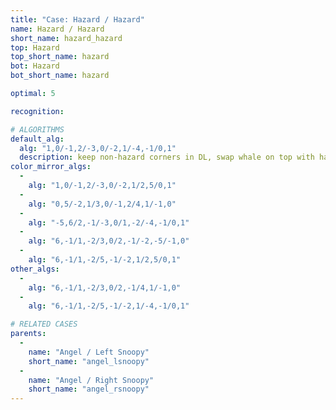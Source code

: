 ```yaml
---
title: "Case: Hazard / Hazard"
name: Hazard / Hazard
short_name: hazard_hazard
top: Hazard
top_short_name: hazard
bot: Hazard
bot_short_name: hazard

optimal: 5

recognition:

# ALGORITHMS
default_alg:
  alg: "1,0/-1,2/-3,0/-2,1/-4,-1/0,1"
  description: keep non-hazard corners in DL, swap whale on top with hazard corners on bottom to get angel/snoopy
color_mirror_algs:
  -
    alg: "1,0/-1,2/-3,0/-2,1/2,5/0,1"
  -
    alg: "0,5/-2,1/3,0/-1,2/4,1/-1,0"
  -
    alg: "-5,6/2,-1/-3,0/1,-2/-4,-1/0,1"
  -
    alg: "6,-1/1,-2/3,0/2,-1/-2,-5/-1,0"
  -
    alg: "6,-1/1,-2/5,-1/-2,1/2,5/0,1"
other_algs:
  -
    alg: "6,-1/1,-2/3,0/2,-1/4,1/-1,0"
  -
    alg: "6,-1/1,-2/5,-1/-2,1/-4,-1/0,1"

# RELATED CASES
parents:
  -
    name: "Angel / Left Snoopy"
    short_name: "angel_lsnoopy"
  -
    name: "Angel / Right Snoopy"
    short_name: "angel_rsnoopy"
---
```


